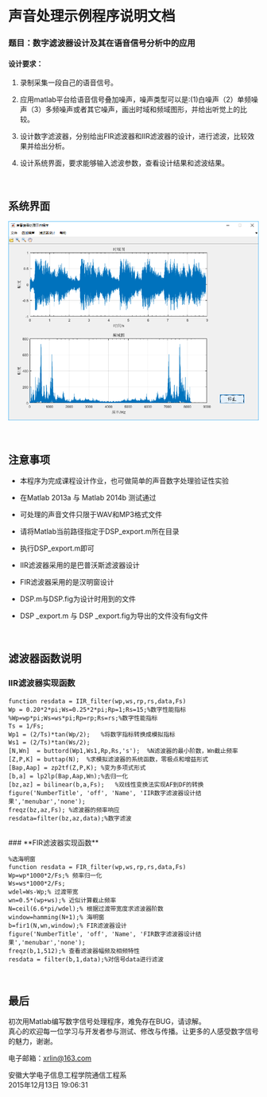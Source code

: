 # 声音处理示例程序说明文档

### 题目：数字滤波器设计及其在语音信号分析中的应用
#### **设计要求：**<br/>

1. 录制采集一段自己的语音信号。

2. 应用matlab平台给语音信号叠加噪声，噪声类型可以是:(1)白噪声（2）单频噪声（3）多频噪声或者其它噪声，画出时域和频域图形，并给出听觉上的比较。

3. 设计数字滤波器，分别给出FIR滤波器和IIR滤波器的设计，进行滤波，比较效果并给出分析。

4. 设计系统界面，要求能够输入滤波参数，查看设计结果和滤波结果。


<br/>

## 系统界面
![](photo.png)

<br/>

## 注意事项
- 本程序为完成课程设计作业，也可做简单的声音数字处理验证性实验

- 在Matlab 2013a 与 Matlab 2014b 测试通过

- 可处理的声音文件只限于WAV和MP3格式文件

- 请将Matlab当前路径指定于DSP_export.m所在目录

- 执行DSP_export.m即可

- IIR滤波器采用的是巴普沃斯滤波器设计

- FIR滤波器采用的是汉明窗设计

- DSP.m与DSP.fig为设计时用到的文件

- DSP _export.m 与 DSP _export.fig为导出的文件没有fig文件

<br/>

## 滤波器函数说明
### **IIR滤波器实现函数**<br/>

    function resdata = IIR_filter(wp,ws,rp,rs,data,Fs)
    Wp = 0.20*2*pi;Ws=0.25*2*pi;Rp=1;Rs=15;%数字性能指标
    %Wp=wp*pi;Ws=ws*pi;Rp=rp;Rs=rs;%数字性能指标
    Ts = 1/Fs;
    Wp1 = (2/Ts)*tan(Wp/2);   %将数字指标转换成模拟指标
    Ws1 = (2/Ts)*tan(Ws/2);
    [N,Wn]  = buttord(Wp1,Ws1,Rp,Rs,'s');  %N滤波器的最小阶数，Wn截止频率
    [Z,P,K] = buttap(N);  %求模拟滤波器的系统函数，零极点和增益形式
    [Bap,Aap] = zp2tf(Z,P,K); %变为多项式形式
    [b,a] = lp2lp(Bap,Aap,Wn);%去归一化
    [bz,az] = bilinear(b,a,Fs);   %双线性变换法实现AF到DF的转换
    figure('NumberTitle', 'off', 'Name', 'IIR数字滤波器设计结果','menubar','none');
    freqz(bz,az,Fs); %滤波器的频率响应
    resdata=filter(bz,az,data);%数字滤波
<br/>
### **FIR滤波器实现函数**<br/>

    %选海明窗
    function resdata = FIR_filter(wp,ws,rp,rs,data,Fs)
    Wp=wp*1000*2/Fs;% 频率归一化
    Ws=ws*1000*2/Fs;
    wdel=Ws-Wp;% 过渡带宽
    wn=0.5*(wp+ws);% 近似计算截止频率
    N=ceil(6.6*pi/wdel);% 根据过渡带宽度求滤波器阶数
    window=hamming(N+1);% 海明窗
    b=fir1(N,wn,window);% FIR滤波器设计
    figure('NumberTitle', 'off', 'Name', 'FIR数字滤波器设计结果','menubar','none');
    freqz(b,1,512);% 查看滤波器幅频及相频特性
    resdata = filter(b,1,data);%对信号data进行滤波


<br/>

## 最后
初次用Matlab编写数字信号处理程序，难免存在BUG，请谅解。<br/>
真心的欢迎每一位学习与开发者参与测试、修改与传播。让更多的人感受数字信号的魅力，谢谢。

电子邮箱：xrlin@163.com

安徽大学电子信息工程学院通信工程系<br/>
2015年12月13日 19:06:31

